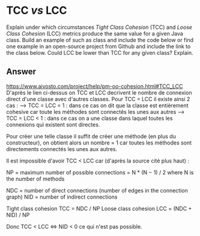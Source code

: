 # TCC *vs* LCC

Explain under which circumstances *Tight Class Cohesion* (TCC) and *Loose Class Cohesion* (LCC) metrics produce the same value for a given Java class. Build an example of such as class and include the code below or find one example in an open-source project from Github and include the link to the class below. Could LCC be lower than TCC for any given class? Explain.

## Answer
https://www.aivosto.com/project/help/pm-oo-cohesion.html#TCC_LCC
D'après le lien ci-dessus on TCC et LCC decrivent le nombre de connexion direct d'une classe avec d'autres classes.
Pour TCC = LCC il existe ainsi 2 cas :
  --> TCC = LCC = 1 : dans ce cas on dit que la classe est entièrement cohesive car toute les méthodes sont connectés les unes aux autres
  --> TCC = LCC < 1 : dans ce cas on a une classe dans laquel toutes les connexions qui existent sont directes. 

Pour créer une telle classe il suffit de créer une méthode (en plus du constructeur), on obtient alors un nombre = 1 car toutes les méthodes sont directements connectés les unes aux autres.

Il est impossible d'avoir TCC < LCC car (d'après la source cité plus haut) : 

NP = maximum number of possible connections
= N * (N − 1) / 2 where N is the number of methods

NDC = number of direct connections (number of edges in the connection graph)
NID = number of indirect connections

Tight class cohesion TCC = NDC / NP
Loose class cohesion LCC = (NDC + NID) / NP 

Donc TCC < LCC <=> NID < 0 ce qui n'est pas possible.
